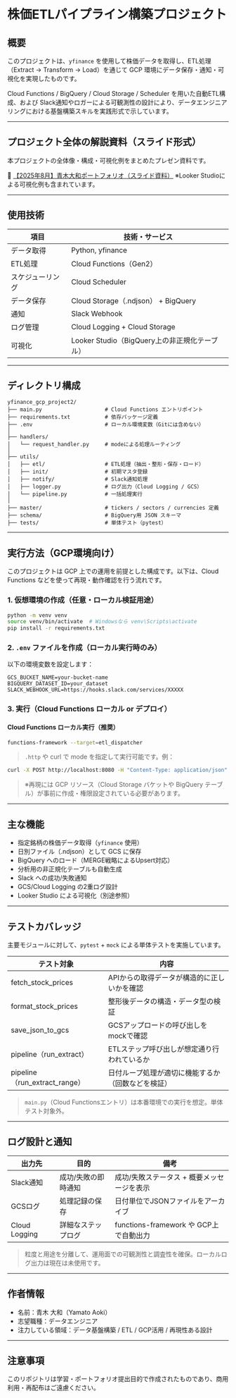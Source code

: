 # 株価ETLパイプライン構築プロジェクト

## 概要

このプロジェクトは、`yfinance` を使用して株価データを取得し、ETL処理（Extract → Transform → Load）を通じて GCP 環境にデータ保存・通知・可視化を実現したものです。

Cloud Functions / BigQuery / Cloud Storage / Scheduler を用いた自動ETL構成、および Slack通知やロガーによる可観測性の設計により、データエンジニアリングにおける基盤構築スキルを実践形式で示しています。

---

## プロジェクト全体の解説資料（スライド形式）

本プロジェクトの全体像・構成・可視化例をまとめたプレゼン資料です。

🔗 [【2025年8月】青木大和ポートフォリオ（スライド資料）](https://drive.google.com/file/d/1L99E64LngO7qMrIsZxDR7_KjWF_rY-bi/view) 
※Looker Studioによる可視化例も含まれています。

---

## 使用技術

| 項目       | 技術・サービス                           |
| -------- | --------------------------------- |
| データ取得    | Python, yfinance                  |
| ETL処理    | Cloud Functions（Gen2）             |
| スケジューリング | Cloud Scheduler                   |
| データ保存    | Cloud Storage（.ndjson） + BigQuery |
| 通知       | Slack Webhook                     |
| ログ管理     | Cloud Logging + Cloud Storage     |
| 可視化      | Looker Studio（BigQuery上の非正規化テーブル） |

---

## ディレクトリ構成

```
yfinance_gcp_project2/
├── main.py                    # Cloud Functions エントリポイント
├── requirements.txt           # 依存パッケージ定義
├── .env                       # ローカル環境変数（Gitには含めない）
│
├── handlers/
│   └── request_handler.py     # modeによる処理ルーティング
│
├── utils/
│   ├── etl/                   # ETL処理（抽出・整形・保存・ロード）
│   ├── init/                  # 初期マスタ登録
│   ├── notify/                # Slack通知処理
│   ├── logger.py              # ログ出力（Cloud Logging / GCS）
│   └── pipeline.py            # 一括処理実行
│
├── master/                    # tickers / sectors / currencies 定義
├── schema/                    # BigQuery用 JSON スキーマ
├── tests/                     # 単体テスト（pytest）
```

---

## 実行方法（GCP環境向け）

このプロジェクトは GCP 上での運用を前提とした構成です。以下は、Cloud Functions などを使って再現・動作確認を行う流れです。

### 1. 仮想環境の作成（任意・ローカル検証用途）

```bash
python -m venv venv
source venv/bin/activate  # Windowsなら venv\Scripts\activate
pip install -r requirements.txt
```

### 2. `.env` ファイルを作成（ローカル実行時のみ）

以下の環境変数を設定します：

```
GCS_BUCKET_NAME=your-bucket-name
BIGQUERY_DATASET_ID=your_dataset
SLACK_WEBHOOK_URL=https://hooks.slack.com/services/XXXXX
```

### 3. 実行（Cloud Functions ローカル or デプロイ）

#### Cloud Functions ローカル実行（推奨）

```bash
functions-framework --target=etl_dispatcher
```

> `.http` や curl で mode を指定して実行可能です。例：

```bash
curl -X POST http://localhost:8080 -H "Content-Type: application/json" -d '{"mode": "etl"}'
```

> ※再現には GCP リソース（Cloud Storage バケットや BigQuery テーブル）が事前に作成・権限設定されている必要があります。

---

## 主な機能

- 指定銘柄の株価データ取得（`yfinance` 使用）
- 日別ファイル（.ndjson）として GCS に保存
- BigQuery へのロード（MERGE戦略によるUpsert対応）
- 分析用の非正規化テーブルも自動生成
- Slack への成功/失敗通知
- GCS/Cloud Logging の2重ログ設計
- Looker Studio による可視化（別途参照）

---

## テストカバレッジ

主要モジュールに対して、`pytest` + `mock` による単体テストを実施しています。

| テスト対象                         | 内容                        |
| ----------------------------- | ------------------------- |
| fetch\_stock\_prices          | APIからの取得データが構造的に正しいかを確認   |
| format\_stock\_prices         | 整形後データの構造・データ型の検証         |
| save\_json\_to\_gcs           | GCSアップロードの呼び出しをmockで確認    |
| pipeline（run\_extract）        | ETLステップ呼び出しが想定通り行われているか   |
| pipeline（run\_extract\_range） | 日付ループ処理が適切に機能するか（回数などを検証） |

> `main.py`（Cloud Functionsエントリ）は本番環境での実行を想定。単体テスト対象外。

---

## ログ設計と通知

| 出力先           | 目的         | 備考                              |
| ------------- | ---------- | ------------------------------- |
| Slack通知       | 成功/失敗の即時通知 | 成功/失敗ステータス + 概要メッセージを表示         |
| GCSログ         | 処理記録の保存    | 日付単位でJSONファイルをアーカイブ             |
| Cloud Logging | 詳細なステップログ  | functions-framework や GCP上で自動出力 |

> 粒度と用途を分離して、運用面での可観測性と調査性を確保。ローカルログ出力は現在は未使用です。

---

## 作者情報

- 名前：青木 大和（Yamato Aoki）
- 志望職種：データエンジニア
- 注力している領域：データ基盤構築 / ETL / GCP活用 / 再現性ある設計

---

## 注意事項

このリポジトリは学習・ポートフォリオ提出目的で作成されたものであり、商用利用・再配布はご遠慮ください。

